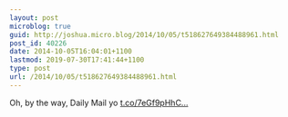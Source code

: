 ```yaml
---
layout: post
microblog: true
guid: http://joshua.micro.blog/2014/10/05/t518627649384488961.html
post_id: 40226
date: 2014-10-05T16:04:01+1100
lastmod: 2019-07-30T17:41:44+1100
type: post
url: /2014/10/05/t518627649384488961.html
---
```

Oh, by the way, Daily Mail yo [t.co/7eGf9pHhC...](http://t.co/7eGf9pHhCu)
